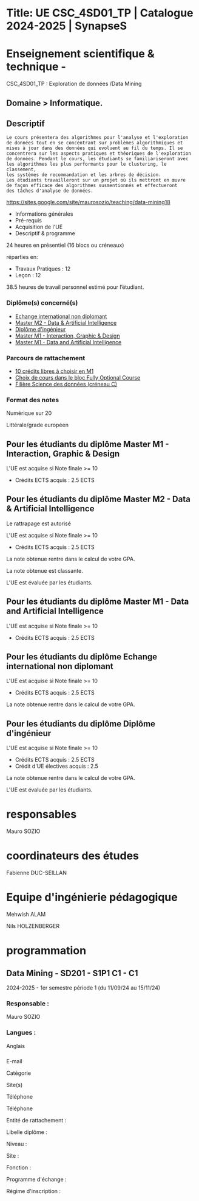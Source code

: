 # Title: UE CSC_4SD01_TP | Catalogue 2024-2025 | SynapseS

#  [ ](/catalogue/2024-2025) Enseignement scientifique & technique \-
CSC_4SD01_TP : Exploration de données /Data Mining

## Domaine > Informatique.

## Descriptif

    
    
    Le cours présentera des algorithmes pour l'analyse et l'exploration   
    de données tout en se concentrant sur problèmes algorithmiques et   
    mises à jour dans des données qui evoluent au fil du temps. Il se   
    concentrera sur les aspects pratiques et théoriques de l'exploration   
    de données. Pendant le cours, les étudiants se familiariseront avec   
    les algorithmes les plus performants pour le clustering, le classement,   
    les systèmes de recommandation et les arbres de décision.   
    Les étudiants travailleront sur un projet où ils mettront en œuvre   
    de façon efficace des algorithmes susmentionnés et effectueront   
    des tâches d'analyse de données.

  
<https://sites.google.com/site/maurosozio/teaching/data-mining18>

  * Informations générales
  * Pré-requis
  * Acquisition de l'UE
  * Descriptif & programme

24 heures en présentiel (16 blocs ou créneaux)

réparties en:

  * Travaux Pratiques : 12
  * Leçon : 12

38.5 heures de travail personnel estimé pour l’étudiant.

### Diplôme(s) concerné(s)

  * [Echange international non diplomant](/catalogue/2024-2025/diplome/1/PEI-echange-international-non-diplomant)
  * [Master M2 - Data & Artificial Intelligence](/catalogue/2024-2025/diplome/2083/M2DATAAI-master-m2-data-artificial-intelligence)
  * [Diplôme d'ingénieur](/catalogue/2024-2025/diplome/4/ING-diplome-d-ingenieur)
  * [Master M1 - Interaction, Graphic & Design](/catalogue/2024-2025/diplome/2489/M1IGD-master-m1-interaction-graphic-design)
  * [Master M1 - Data and Artificial Intelligence](/catalogue/2024-2025/diplome/2490/M1DATAAI-master-m1-data-and-artificial-intelligence)

### Parcours de rattachement

  * [10 crédits libres à choisir en M1](/catalogue/2024-2025/parcours/4647/CREDITS-LIBRES-10-credits-libres-a-choisir-en-m1)
  * [Choix de cours dans le bloc Fully Optional Course](/catalogue/2024-2025/parcours/4656/CHOIX-FULLY-OPTIONAL-COURSES-choix-de-cours-dans-le-bloc-fully-optional-course)
  * [Filière Science des données (créneau C)](/catalogue/2024-2025/parcours/1403/SD-filiere-science-des-donnees-creneau-c)

### Format des notes

Numérique sur 20

Littérale/grade européen

## Pour les étudiants du diplôme Master M1 - Interaction, Graphic & Design

L'UE est acquise si Note finale >= 10

  * Crédits ECTS acquis : 2.5 ECTS

## Pour les étudiants du diplôme Master M2 - Data & Artificial Intelligence

Le rattrapage est autorisé

L'UE est acquise si Note finale >= 10

  * Crédits ECTS acquis : 2.5 ECTS

La note obtenue rentre dans le calcul de votre GPA.

La note obtenue est classante.

L'UE est évaluée par les étudiants.

## Pour les étudiants du diplôme Master M1 - Data and Artificial Intelligence

L'UE est acquise si Note finale >= 10

  * Crédits ECTS acquis : 2.5 ECTS

## Pour les étudiants du diplôme Echange international non diplomant

L'UE est acquise si Note finale >= 10

  * Crédits ECTS acquis : 2.5 ECTS

La note obtenue rentre dans le calcul de votre GPA.

## Pour les étudiants du diplôme Diplôme d'ingénieur

L'UE est acquise si Note finale >= 10

  * Crédits ECTS acquis : 2.5 ECTS
  * Crédit d'UE électives acquis : 2.5

La note obtenue rentre dans le calcul de votre GPA.

L'UE est évaluée par les étudiants.

# responsables

Mauro SOZIO

# coordinateurs des études

Fabienne DUC-SEILLAN

# Equipe d'ingénierie pédagogique

Mehwish ALAM

Nils HOLZENBERGER

# programmation

## Data Mining - SD201 - S1P1 C1 - C1

2024-2025 - 1er semestre période 1 (du 11/09/24 au 15/11/24)

### Responsable :

Mauro SOZIO

### Langues :

Anglais

###

E-mail

Catégorie

Site(s)

Téléphone

Téléphone

Entité de rattachement :

Libelle diplôme :

Niveau :

Site :

Fonction :

Programme d'échange :

Régime d'inscription :

